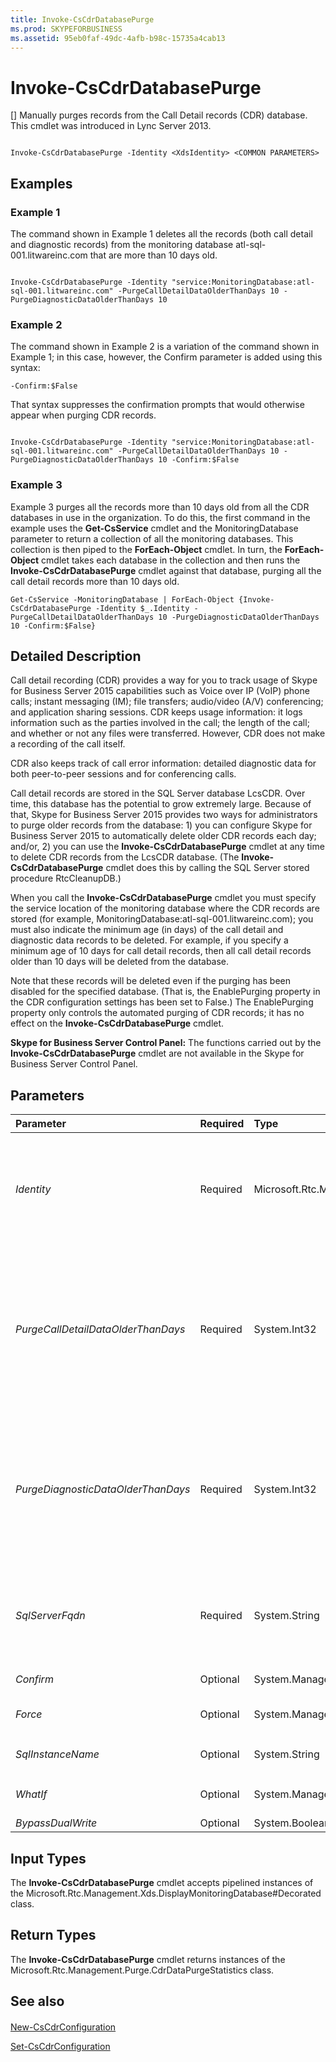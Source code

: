 ```yaml
---
title: Invoke-CsCdrDatabasePurge
ms.prod: SKYPEFORBUSINESS
ms.assetid: 95eb0faf-49dc-4afb-b98c-15735a4cab13
---
```



# Invoke-CsCdrDatabasePurge
[]
Manually purges records from the Call Detail records (CDR) database. This cmdlet was introduced in Lync Server 2013.
  
    
    


```

Invoke-CsCdrDatabasePurge -Identity <XdsIdentity> <COMMON PARAMETERS>

```


## Examples
<a name="Examples"> </a>


### Example 1

The command shown in Example 1 deletes all the records (both call detail and diagnostic records) from the monitoring database atl-sql-001.litwareinc.com that are more than 10 days old.
  
    
    

```

Invoke-CsCdrDatabasePurge -Identity "service:MonitoringDatabase:atl-sql-001.litwareinc.com" -PurgeCallDetailDataOlderThanDays 10 -PurgeDiagnosticDataOlderThanDays 10
```


### Example 2

The command shown in Example 2 is a variation of the command shown in Example 1; in this case, however, the Confirm parameter is added using this syntax:
  
    
    

```
-Confirm:$False

```

That syntax suppresses the confirmation prompts that would otherwise appear when purging CDR records.
  
    
    



```

Invoke-CsCdrDatabasePurge -Identity "service:MonitoringDatabase:atl-sql-001.litwareinc.com" -PurgeCallDetailDataOlderThanDays 10 -PurgeDiagnosticDataOlderThanDays 10 -Confirm:$False
```


### Example 3

Example 3 purges all the records more than 10 days old from all the CDR databases in use in the organization. To do this, the first command in the example uses the **Get-CsService** cmdlet and the MonitoringDatabase parameter to return a collection of all the monitoring databases. This collection is then piped to the **ForEach-Object** cmdlet. In turn, the **ForEach-Object** cmdlet takes each database in the collection and then runs the **Invoke-CsCdrDatabasePurge** cmdlet against that database, purging all the call detail records more than 10 days old.
  
    
    

```
Get-CsService -MonitoringDatabase | ForEach-Object {Invoke-CsCdrDatabasePurge -Identity $_.Identity -PurgeCallDetailDataOlderThanDays 10 -PurgeDiagnosticDataOlderThanDays 10 -Confirm:$False}
```


## Detailed Description
<a name="DetailedDescription"> </a>

Call detail recording (CDR) provides a way for you to track usage of Skype for Business Server 2015 capabilities such as Voice over IP (VoIP) phone calls; instant messaging (IM); file transfers; audio/video (A/V) conferencing; and application sharing sessions. CDR keeps usage information: it logs information such as the parties involved in the call; the length of the call; and whether or not any files were transferred. However, CDR does not make a recording of the call itself.
  
    
    
CDR also keeps track of call error information: detailed diagnostic data for both peer-to-peer sessions and for conferencing calls.
  
    
    
Call detail records are stored in the SQL Server database LcsCDR. Over time, this database has the potential to grow extremely large. Because of that, Skype for Business Server 2015 provides two ways for administrators to purge older records from the database: 1) you can configure Skype for Business Server 2015 to automatically delete older CDR records each day; and/or, 2) you can use the **Invoke-CsCdrDatabasePurge** cmdlet at any time to delete CDR records from the LcsCDR database. (The **Invoke-CsCdrDatabasePurge** cmdlet does this by calling the SQL Server stored procedure RtcCleanupDB.)
  
    
    
When you call the **Invoke-CsCdrDatabasePurge** cmdlet you must specify the service location of the monitoring database where the CDR records are stored (for example, MonitoringDatabase:atl-sql-001.litwareinc.com); you must also indicate the minimum age (in days) of the call detail and diagnostic data records to be deleted. For example, if you specify a minimum age of 10 days for call detail records, then all call detail records older than 10 days will be deleted from the database.
  
    
    
Note that these records will be deleted even if the purging has been disabled for the specified database. (That is, the EnablePurging property in the CDR configuration settings has been set to False.) The EnablePurging property only controls the automated purging of CDR records; it has no effect on the **Invoke-CsCdrDatabasePurge** cmdlet.
  
    
    
 **Skype for Business Server Control Panel:** The functions carried out by the **Invoke-CsCdrDatabasePurge** cmdlet are not available in the Skype for Business Server Control Panel.
  
    
    

## Parameters
<a name="DetailedDescription"> </a>



|**Parameter**|**Required**|**Type**|**Description**|
|:-----|:-----|:-----|:-----|
| _Identity_ <br/> |Required  <br/> |Microsoft.Rtc.Management.Xds.XdsIdentity  <br/> |Service Identity of the monitoring database to be purged. You can retrieve the Identities for your monitoring databases by running this command:  <br/>  `Get-CsService -MonitoringDatabase` <br/> Note that you cannot use the Identity parameter and the SqlServerFqdn parameter in the same command.  <br/> |
| _PurgeCallDetailDataOlderThanDays_ <br/> |Required  <br/> |System.Int32  <br/> |Specifies the age (in days) of the call detail records to be purged from the database; any records older than this value will be deleted. Call detail records represent user/session reports. They differ from diagnostic data reports, which are diagnostic logs uploaded by client applications such as Skype for Business.  <br/> PurgeCallDetailDataOlderThanDays can be set to any integer value between 1 and 2147483647, inclusive.  <br/> |
| _PurgeDiagnosticDataOlderThanDays_ <br/> |Required  <br/> |System.Int32  <br/> |Specifies the age (in days) of the diagnostic data records to be purged from the database; any records older than this value will be deleted. Diagnostic data reports are diagnostic logs uploaded by client applications such as Skype for Business.  <br/> PurgeDiagnosticDataOlderThanHours can be set to any integer value between 1 and 2147483647, inclusive.  <br/> |
| _SqlServerFqdn_ <br/> |Required  <br/> |System.String  <br/> |Fully qualified domain name of the computer where the CDR database is located. For example:  <br/>  `-SqlServerFqdn "atl-sql-001.litwareinc.com"` <br/> Note that you cannot use the Identity parameter and the SqlServerFqdn parameter in the same command.  <br/> |
| _Confirm_ <br/> |Optional  <br/> |System.Management.Automation.SwitchParameter  <br/> |Prompts you for confirmation before executing the command.  <br/> |
| _Force_ <br/> |Optional  <br/> |System.Management.Automation.SwitchParameter  <br/> |Suppresses the display of any non-fatal error message that might occur when running the command.  <br/> |
| _SqlInstanceName_ <br/> |Optional  <br/> |System.String  <br/> |SQL Server instance name for the CDR database. For example:  <br/>  `-SqlInstanceName "archinst"` <br/> |
| _WhatIf_ <br/> |Optional  <br/> |System.Management.Automation.SwitchParameter  <br/> |Describes what would happen if you executed the command without actually executing the command.  <br/> |
| _BypassDualWrite_ <br/> |Optional  <br/> |System.Boolean  <br/> |PARAMVALUE: $true | $false  <br/> |
   

## Input Types
<a name="InputTypes"> </a>

The **Invoke-CsCdrDatabasePurge** cmdlet accepts pipelined instances of the Microsoft.Rtc.Management.Xds.DisplayMonitoringDatabase#Decorated class.
  
    
    

## Return Types
<a name="ReturnTypes"> </a>

The **Invoke-CsCdrDatabasePurge** cmdlet returns instances of the Microsoft.Rtc.Management.Purge.CdrDataPurgeStatistics class.
  
    
    

## See also
<a name="ReturnTypes"> </a>


#### 


  
    
    
 [New-CsCdrConfiguration](new-cscdrconfiguration.md)
  
    
    
 [Set-CsCdrConfiguration](set-cscdrconfiguration.md)
